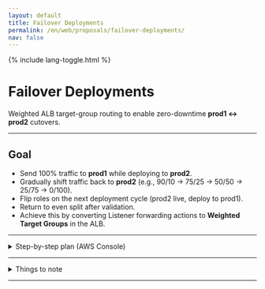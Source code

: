```yaml
---
layout: default
title: Failover Deployments
permalink: /en/web/proposals/failover-deployments/
nav: false
---
```


{% include lang-toggle.html %}

# Failover Deployments

Weighted ALB target-group routing to enable zero-downtime **prod1 ↔ prod2** cutovers.

---

## Goal
- Send 100% traffic to **prod1** while deploying to **prod2**.
- Gradually shift traffic back to **prod2** (e.g., 90/10 → 75/25 → 50/50 → 25/75 → 0/100).
- Flip roles on the next deployment cycle (prod2 live, deploy to prod1).
- Return to even split after validation.
- Achieve this by converting Listener forwarding actions to **Weighted Target Groups** in the ALB.

---

<details markdown="1">
  <summary>Step-by-step plan (AWS Console)</summary>

### 1) Inspect current Listener rules
- AWS Console → **EC2 → Load Balancers**
- Select the **ALB** → **Listeners** tab → click **:443**
- Review rules that match host/path → forward to `-web-tg` or `-portal-tg`.

---

### 2) Convert fixed rule → Weighted Target Groups
**Goal:** Forward to both prod1 & prod2 target groups with adjustable weights.

**Example target groups:**
- `hankooktire-us-prd-<web|portal>-01-tg` (prod1)
- `hankooktire-us-prd-<web|portal>-02-tg` (prod2)

**How:**
1. Edit the rule.
2. Choose **Forward to → Weighted target groups**.
3. Add both TGs with initial weights:
   - `…-01-tg` → **100**
   - `…-02-tg` → **0**
4. Save.

---

### 3) Validate 100% on prod1
- All HTTPS traffic should hit **prod1**.
- **prod2** is idle and safe to deploy.
- Deploy to prod2 (`…-02-tg` instances).

---

### 4) Gradual traffic shift to prod2
1. Return to the Listener rule.
2. Adjust weights through stages, testing at each step:
   - 90/10 → 75/25 → 50/50 → 25/75 → 0/100 (or your chosen cadence).
3. Validate app behavior each step.
4. Monitor **CloudWatch** metrics (TG health, latency, 4xx/5xx).

---

### 5) Flip for next deployment
1. Set **prod1 TG** weight to **0**.
2. Deploy.
3. Ramp back to **100**.
4. Monitor, test, and finalize.

</details>

---

<details markdown="1">
  <summary>Things to note</summary>

- No additional AWS services or cost changes.
- Zero-downtime approach: weight **0** stops **new** connections but lets existing ones complete.
- TG stickiness is **off**, so sessions won’t cling to the old TG during ramp.
- Our broader deployment process remains unchanged.
- Coordinate with the team when performing a failover deployment.
- **Dev ALB** currently doesn’t mirror this setup:
  - Best practice: replicate weighted rules in **dev** and trial there first.

</details>

---
